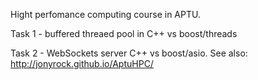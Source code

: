 Hight perfomance computing course in APTU.

Task 1 - buffered threaed pool in C++ vs boost/threads

Task 2 - WebSockets server C++ vs boost/asio. See also: http://jonyrock.github.io/AptuHPC/ 
